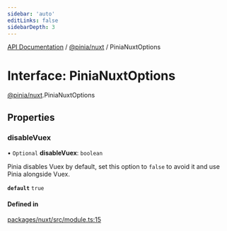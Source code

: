 ```yaml
---
sidebar: 'auto'
editLinks: false
sidebarDepth: 3
---
```


[API Documentation](../index.md) / [@pinia/nuxt](../modules/pinia_nuxt.md) / PiniaNuxtOptions

# Interface: PiniaNuxtOptions

[@pinia/nuxt](../modules/pinia_nuxt.md).PiniaNuxtOptions

## Properties

### disableVuex

• `Optional` **disableVuex**: `boolean`

Pinia disables Vuex by default, set this option to `false` to avoid it and
use Pinia alongside Vuex.

**`default`** `true`

#### Defined in

[packages/nuxt/src/module.ts:15](https://github.com/vuejs/pinia/blob/2b998ee/packages/nuxt/src/module.ts#L15)
